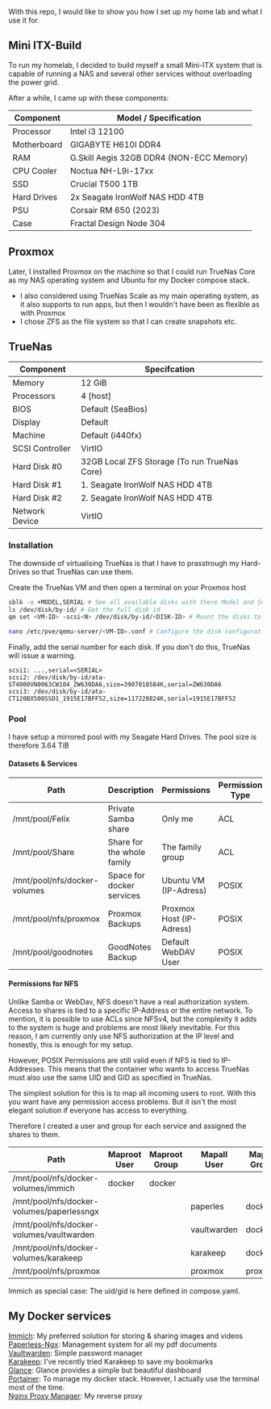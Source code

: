 With this repo, I would like to show you how I set up my home lab and what I use it for.

## Mini ITX-Build
To run my homelab, I decided to build myself a small Mini-ITX system that is capable of running a NAS and several other services without overloading the power grid. 

After a while, I came up with these components:

| Component   | Model / Specification                    |
| ----------- | ---------------------------------------- |
| Processor   | Intel i3 12100                           |
| Motherboard | GIGABYTE H610I DDR4                      |
| RAM         | G.Skill Aegis 32GB DDR4 (NON-ECC Memory) |
| CPU Cooler  | Noctua NH-L9i-17xx                       |
| SSD         | Crucial T500 1TB                         |
| Hard Drives | 2x Seagate IronWolf NAS HDD 4TB          |
| PSU         | Corsair RM 650 (2023)                    |
| Case        | Fractal Design Node 304                  |

## Proxmox
Later, I installed Proxmox on the machine so that I could run TrueNas Core as my NAS operating system and Ubuntu for my Docker compose stack. 

- I also considered using TrueNas Scale as my main operating system, as it also supports to run apps, but then I wouldn't have been as flexible as with Proxmox
- I chose ZFS as the file system so that I can create snapshots etc.
## TrueNas

| Component       | Specifcation                                 |
| --------------- | -------------------------------------------- |
| Memory          | 12 GiB                                       |
| Processors      | 4 [host]                                     |
| BIOS            | Default (SeaBios)                            |
| Display         | Default                                      |
| Machine         | Default (i440fx)                             |
| SCSI Controller | VirtIO                                       |
| Hard Disk #0    | 32GB Local ZFS Storage (To run TrueNas Core) |
| Hard Disk #1    | 1. Seagate IronWolf NAS HDD 4TB              |
| Hard Disk #2    | 2. Seagate IronWolf NAS HDD 4TB              |
| Network Device  | VirtIO                                       |
### Installation
The downside of virtualising TrueNas is that I have to prasstrough my Hard-Drives so that TrueNas can use them.

Create the TrueNas VM and then open a terminal on your Proxmox host
```bash
sblk -o +MODEL,SERIAL # See all available disks with there Model and Serial number
ls /dev/disk/by-id/ # Get the full disk id
qm set <VM-ID> -scsi<N> /dev/disk/by-id/<DISK-ID> # Mount the disks to the vm

nano /etc/pve/qemu-server/<VM-ID>.conf # Configure the disk configuration
```

Finally, add the serial number for each disk. 
If you don't do this, TrueNas will issue a warning.
```
scsi1: ...,serial=<SERIAL> 
scsi2: /dev/disk/by-id/ata-ST4000VN0063CW104_ZW630DA6,size=3907018584K,serial=ZW630DA6 
scsi3: /dev/disk/by-id/ata-CT120BX500SSD1_1915E17BFF52,size=117220824K,serial=1915E17BFF52
```

### Pool
I have setup a mirrored pool with my Seagate Hard Drives. 
The pool size is therefore 3.64 TiB

#### Datasets & Services

| Path                         | Description                | Permissions              | Permission Type | Service |
| ---------------------------- | -------------------------- | ------------------------ | --------------- | ------- |
| /mnt/pool/Felix              | Private Samba share        | Only me                  | ACL             | SMB     |
| /mnt/pool/Share              | Share for the whole family | The family group         | ACL             | SMB     |
| /mnt/pool/nfs/docker-volumes | Space for docker services  | Ubuntu VM (IP-Adress)    | POSIX           | NFS     |
| /mnt/pool/nfs/proxmox        | Proxmox Backups            | Proxmox Host (IP-Adress) | POSIX           | NFS     |
| /mnt/pool/goodnotes          | GoodNotes Backup           | Default WebDAV User      | POSIX           | WebDAV  |

#### Permissions for NFS
Unlike Samba or WebDav, NFS doesn't have a real authorization system. Access to shares is tied to a specific IP-Address or the entire network. To mention, it is possible to use ACLs since NFSv4, but the complexity it adds to the system is huge and problems are most likely inevitable.
For this reason, I am currently only use NFS authorization at the IP level and honestly, this is enough for my setup. 

However, POSIX Permissions are still valid even if NFS is tied to IP-Addresses. This means that the container who wants to access TrueNas must also use the same UID and GID as specified in TrueNas. 

The simplest solution for this is to map all incoming users to root. With this you want have any permission access problems. But it isn't the most elegant solution if everyone has access to everything. 

Therefore I created a user and group for each service and assigned the shares to them. 

| Path                                      | Maproot User | Maproot Group | Mapall User | Mapall Group |
| ----------------------------------------- | ------------ | ------------- | ----------- | ------------ |
| /mnt/pool/nfs/docker-volumes/immich       | docker       | docker        |             |              |
| /mnt/pool/nfs/docker-volumes/paperlessngx |              |               | paperles    | docker       |
| /mnt/pool/nfs/docker-volumes/vaultwarden  |              |               | vaultwarden | docker       |
| /mnt/pool/nfs/docker-volumes/karakeep     |              |               | karakeep    | docker       |
| /mnt/pool/nfs/proxmox                     |              |               | proxmox     | proxmox      |

Immich as special case: The uid/gid is here defined in compose.yaml. 
## My Docker services

[Immich](https://github.com/immich-app/immich): My preferred solution for storing & sharing images and videos <br>
[Paperless-Ngx](https://github.com/paperless-ngx/paperless-ngx): Management system for all my pdf documents <br>
[Vaultwarden](https://github.com/dani-garcia/vaultwarden): Simple password manager <br>
[Karakeep](https://github.com/karakeep-app/karakeep): I've recently tried Karakeep to save my bookmarks <br>
[Glance](https://github.com/glanceapp/glance): Glance provides a simple but beautiful dashboard <br>
[Portainer](https://github.com/portainer/portainer): To manage my docker stack. However, I actually use the terminal most of the time. <br>
[Nginx Proxy Manager](https://github.com/NginxProxyManager/nginx-proxy-manager): My reverse proxy <br>
